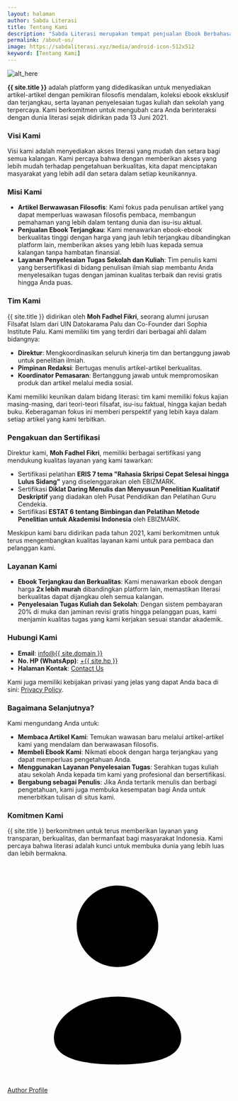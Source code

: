 ```yaml
---
layout: halaman
author: Sabda Literasi
title: Tentang Kami
description: "Sabda Literasi merupakan tempat penjualan Ebook Berbahasa Indonesia terlengkap dengan harga dua kali lebih murah dan tersedia dalam bentuk PDF."
permalink: /about-us/
image: https://sabdaliterasi.xyz/media/android-icon-512x512
keyword: [Tentang Kami]
---
```

<div class='aboutAuthor'>
  <div class='aboutCont'>
    <!--[ Author Profile Picture, Recommended Sizes: 1280&#215;1280px, 720&#215;720px below 30KB for fast loading, use transparent picture ]-->
    <img alt="alt_here" class="noLb" src="{{ site.avatar}}" />
    <!--[ Author Description ]-->
<p>⁠⁠⁠⁠⁠⁠⁠<strong>{{ site.title }}</strong> adalah platform yang didedikasikan untuk menyediakan artikel-artikel dengan pemikiran filosofis mendalam, koleksi ebook eksklusif dan terjangkau, serta layanan penyelesaian tugas kuliah dan sekolah yang terpercaya. Kami berkomitmen untuk mengubah cara Anda berinteraksi dengan dunia literasi sejak didirikan pada 13 Juni 2021.</p><h3>Visi Kami</h3><p>Visi kami adalah menyediakan akses literasi yang mudah dan setara bagi semua kalangan. Kami percaya bahwa dengan memberikan akses yang lebih mudah terhadap pengetahuan berkualitas, kita dapat menciptakan masyarakat yang lebih adil dan setara dalam setiap keunikannya.</p><h3>Misi Kami</h3><ul><li><strong>Artikel Berwawasan Filosofis</strong>: Kami fokus pada penulisan artikel yang dapat memperluas wawasan filosofis pembaca, membangun pemahaman yang lebih dalam tentang dunia dan isu-isu aktual.</li><li><strong>Penjualan Ebook Terjangkau</strong>: Kami menawarkan ebook-ebook berkualitas tinggi dengan harga yang jauh lebih terjangkau dibandingkan platform lain, memberikan akses yang lebih luas kepada semua kalangan tanpa hambatan finansial.</li><li><strong>Layanan Penyelesaian Tugas Sekolah dan Kuliah</strong>: Tim penulis kami yang bersertifikasi di bidang penulisan ilmiah siap membantu Anda menyelesaikan tugas dengan jaminan kualitas terbaik dan revisi gratis hingga Anda puas.</li></ul><h3>Tim Kami</h3><p>{{ site.title }} didirikan oleh <strong>Moh Fadhel Fikri</strong>, seorang alumni jurusan Filsafat Islam dari UIN Datokarama Palu dan Co-Founder dari Sophia Institute Palu. Kami memiliki tim yang terdiri dari berbagai ahli dalam bidangnya:</p><ul><li><strong>Direktur</strong>: Mengkoordinasikan seluruh kinerja tim dan bertanggung jawab untuk penelitian ilmiah.</li><li><strong>Pimpinan Redaksi</strong>: Bertugas menulis artikel-artikel berkualitas.</li><li><strong>Koordinator Pemasaran</strong>: Bertanggung jawab untuk mempromosikan produk dan artikel melalui media sosial.</li></ul><p>Kami memiliki keunikan dalam bidang literasi: tim kami memiliki fokus kajian masing-masing, dari teori-teori filsafat, isu-isu faktual, hingga kajian bedah buku. Keberagaman fokus ini memberi perspektif yang lebih kaya dalam setiap artikel yang kami terbitkan.</p><h3>Pengakuan dan Sertifikasi</h3><p>Direktur kami, <strong>Moh Fadhel Fikri</strong>, memiliki berbagai sertifikasi yang mendukung kualitas layanan yang kami tawarkan:</p><ul><li>Sertifikasi pelatihan <strong>ERIS 7 tema "Rahasia Skripsi Cepat Selesai hingga Lulus Sidang"</strong> yang diselenggarakan oleh EBIZMARK.</li><li>Sertifikasi <strong>Diklat Daring Menulis dan Menyusun Penelitian Kualitatif Deskriptif</strong> yang diadakan oleh Pusat Pendidikan dan Pelatihan Guru Cendekia.</li><li>Sertifikasi <strong>ESTAT 6 tentang Bimbingan dan Pelatihan Metode Penelitian untuk Akademisi Indonesia</strong> oleh EBIZMARK.</li></ul><p>Meskipun kami baru didirikan pada tahun 2021, kami berkomitmen untuk terus mengembangkan kualitas layanan kami untuk para pembaca dan pelanggan kami.</p><h3>Layanan Kami</h3><ul><li><strong>Ebook Terjangkau dan Berkualitas</strong>: Kami menawarkan ebook dengan harga <strong>2x lebih murah</strong> dibandingkan platform lain, memastikan literasi berkualitas dapat dijangkau oleh semua kalangan.</li><li><strong>Penyelesaian Tugas Kuliah dan Sekolah</strong>: Dengan sistem pembayaran 20% di muka dan jaminan revisi gratis hingga pelanggan puas, kami menjamin kualitas tugas yang kami kerjakan sesuai standar akademik.</li></ul><h3>Hubungi Kami</h3><ul><li><strong>Email</strong>: <a href="mailto:info@{{ site.domain }}" target="_blank" rel="nofollow noopener noreferrer">info@{{ site.domain }}</a></li><li><strong>No. HP (WhatsApp)</strong>: <a href="{{ site.wa }}" target="_blank" rel="nofollow noopener noreferrer">+{{ site.hp }}</a></li><li><strong>Halaman Kontak</strong>: <a href="/contact-us/" target="_blank">Contact Us</a></li></ul><p>Kami juga memiliki kebijakan privasi yang jelas yang dapat Anda baca di sini: <a href="{{ site.url }}/privacy-policy/" target="_blank" rel="nofollow noopener noreferrer">Privacy Policy</a>.</p><!--<h3>Visual Kami</h3><figure class="image_post"><img src="data:," data-src="/wp-conten/file/images/sabda-literasi-tentang-kami-3.jpg?width=720&amp;height=480" width="720" height="480" class="lazy"></figure><figure class="image_post"><img src="data:," data-src="/wp-conten/file/images/sabda-literasi-tentang-kami.jpg?width=720&amp;height=480" width="720" height="480" class="lazy"></figure><figure class="image_post"><img src="data:," data-src="/wp-conten/file/images/sabda-literasi-tentang-kami-2.jpg?width=720&amp;height=480" width="720" height="480" class="lazy"></figure>--><h3>Bagaimana Selanjutnya?</h3><p>Kami mengundang Anda untuk:</p><ul><li><strong>Membaca Artikel Kami</strong>: Temukan wawasan baru melalui artikel-artikel kami yang mendalam dan berwawasan filosofis.</li><li><strong>Membeli Ebook Kami</strong>: Nikmati ebook dengan harga terjangkau yang dapat memperluas pengetahuan Anda.</li><li><strong>Menggunakan Layanan Penyelesaian Tugas</strong>: Serahkan tugas kuliah atau sekolah Anda kepada tim kami yang profesional dan bersertifikasi.</li><li><strong>Bergabung sebagai Penulis</strong>: Jika Anda tertarik menulis dan berbagi pengetahuan, kami juga membuka kesempatan bagi Anda untuk menerbitkan tulisan di situs kami.</li></ul><h3>Komitmen Kami</h3><p>{{ site.title }} berkomitmen untuk terus memberikan layanan yang transparan, berkualitas, dan bermanfaat bagi masyarakat Indonesia. Kami percaya bahwa literasi adalah kunci untuk membuka dunia yang lebih luas dan lebih bermakna.</p>
    <div class='athrBtn'>
      <a class='button' href='/' target='_blank'>
        <!--[ Button SVG ]-->
        <svg class='line' viewBox='0 0 24 24'><g transform='translate(5.000000, 2.400000)'><path d='M6.84454545,19.261909 C3.15272727,19.261909 -8.52651283e-14,18.6874153 -8.52651283e-14,16.3866334 C-8.52651283e-14,14.0858516 3.13272727,11.961909 6.84454545,11.961909 C10.5363636,11.961909 13.6890909,14.0652671 13.6890909,16.366049 C13.6890909,18.6658952 10.5563636,19.261909 6.84454545,19.261909 Z'/><path d='M6.83729838,8.77363636 C9.26002565,8.77363636 11.223662,6.81 11.223662,4.38727273 C11.223662,1.96454545 9.26002565,-1.0658141e-14 6.83729838,-1.0658141e-14 C4.41457111,-1.0658141e-14 2.45,1.96454545 2.45,4.38727273 C2.44184383,6.80181818 4.39184383,8.76545455 6.80638929,8.77363636 C6.81729838,8.77363636 6.82729838,8.77363636 6.83729838,8.77363636 Z'/></g></svg>
        <!--[ Button Text ]-->
        Author Profile
      </a>
    </div>
  </div>
</div>
